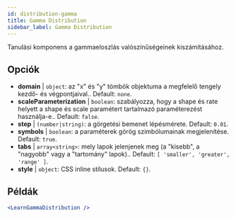 ```yaml
---
id: distribution-gamma
title: Gamma Distribution
sidebar_label: Gamma Distribution
---
```


Tanulási komponens a gammaeloszlás valószínűségeinek kiszámításához.

## Opciók

* __domain__ | `object`: az "x" és "y" tömbök objektuma a megfelelő tengely kezdő- és végpontjaival.. Default: `none`.
* __scaleParameterization__ | `boolean`: szabályozza, hogy a shape és rate helyett a shape és scale paramétert tartalmazó paraméterezést használja-e.. Default: `false`.
* __step__ | `(number|string)`: a görgetési bemenet lépésmérete. Default: `0.01`.
* __symbols__ | `boolean`: a paraméterek görög szimbólumainak megjelenítése. Default: `true`.
* __tabs__ | `array<string>`: mely lapok jelenjenek meg (a "kisebb", a "nagyobb" vagy a "tartomány" lapok).. Default: `[
  'smaller',
  'greater',
  'range'
]`.
* __style__ | `object`: CSS inline stílusok. Default: `{}`.


## Példák

```jsx live
<LearnGammaDistribution />
```

